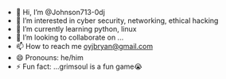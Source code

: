 - 👋 Hi, I’m @Johnson713-0dj
- 👀 I’m interested in cyber security, networking, ethical hacking 
- 🌱 I’m currently learning python, linux
- 💞️ I’m looking to collaborate on ...
- 📫 How to reach me oyjbryan@gmail.com 
- 😄 Pronouns: he/him
- ⚡ Fun fact: ...grimsoul is a fun game😭

<!---
Johnson713-0dj/Johnson713-0dj is a ✨ special ✨ repository because its `README.md` (this file) appears on your GitHub profile.
You can click the Preview link to take a look at your changes.
--->
